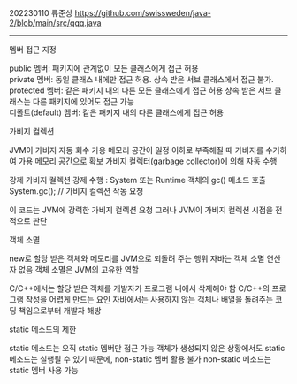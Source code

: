202230110 류준상
https://github.com/swissweden/java-2/blob/main/src/qqq.java

----
멤버 접근 지정

 public 멤버: 패키지에 관계없이 모든 클래스에게 접근 허용<br/>
 private 멤버: 동일 클래스 내에만 접근 허용. 상속 받은 서브 클래스에서 접근 불가.<br/>
 protected 멤버: 같은 패키지 내의 다른 모든 클래스에게 접근 허용 상속 받은 서브 클래스는 다른 패키지에 있어도 접근 가능<br/>
 디폴트(default) 멤버: 같은 패키지 내의 다른 클래스에게 접근 허용<br/>


가비지 컬렉션

JVM이 가비지 자동 회수
 가용 메모리 공간이 일정 이하로 부족해질 때
 가비지를 수거하여 가용 메모리 공간으로 확보
 가비지 컬렉터(garbage collector)에 의해 자동 수행

 강제 가비지 컬렉션 강제 수행 : System 또는 Runtime 객체의 gc() 메소드 호출
System.gc(); // 가비지 컬렉션 작동 요청

 이 코드는 JVM에 강력한 가비지 컬렉션 요청
 그러나 JVM이 가비지 컬렉션 시점을 전적으로 판단


객체 소멸

 new로 할당 받은 객체와 메모리를 JVM으로 되돌려 주는 행위
 자바는 객체 소멸 연산자 없음
 객체 소멸은 JVM의 고유한 역할

 C/C++에서는 할당 받은 객체를 개발자가 프로그램 내에서 삭제해야 함
 C/C++의 프로그램 작성을 어렵게 만드는 요인
 자바에서는 사용하지 않는 객체나 배열을 돌려주는 코딩 책임으로부터 개발자 해방

 static 메소드의 제한

 static 메소드는 오직 static 멤버만 접근 가능
 객체가 생성되지 않은 상황에서도 static 메소드는 실행될 수 있기 때문에, non-static 멤버 활용 불가
 non-static 메소드는 static 멤버 사용 가능

